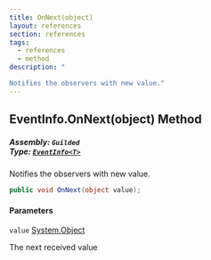 ```yaml
---
title: OnNext(object)
layout: references
section: references
tags:
  - references
  - method
description: "

Notifies the observers with new value."
---
```


## EventInfo<T>.OnNext(object) Method
##### **Assembly:** `Guilded`<br/>**Type:** [`EventInfo<T>`](EventInfo_T_ 'Guilded.EventInfo<T>')

Notifies the observers with new value.

```csharp
public void OnNext(object value);
```
#### Parameters

<a name='Guilded.EventInfo_T_.OnNext(object).value'></a>

`value` [System.Object](https://docs.microsoft.com/en-us/dotnet/api/System.Object 'System.Object')

The next received value